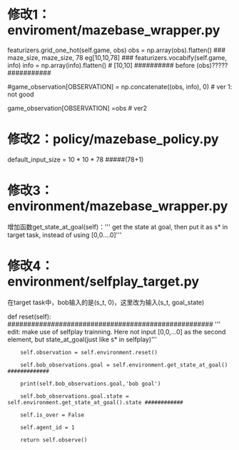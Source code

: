 # 修改1：enviroment/mazebase_wrapper.py

featurizers.grid_one_hot(self.game, obs)
obs = np.array(obs).flatten()  ### maze_size, maze_size, 78  eg[10,10,78] ###
featurizers.vocabify(self.game, info)
info = np.array(info).flatten()  #  [10,10] ########## before (obs)?????   ###########
                
#game_observation[OBSERVATION] = np.concatenate((obs, info), 0)  # ver 1: not good

game_observation[OBSERVATION] =obs   # ver2 

# 修改2：policy/mazebase_policy.py
default_input_size = 10 * 10 * 78   #####(78+1)

# 修改3：environment/mazebase_wrapper.py
增加函数get_state_at_goal(self)：''' get the state at goal, then put it as s* in target task, instead of using [0,0....0]'''
  
# 修改4： environment/selfplay_target.py
在target task中，bob输入的是(s_t, 0)，这里改为输入(s_t, goal_state)  

 def reset(self):
        ####################################################
        ''' edit: make use of selfplay trainning. Here not input [0,0,...0] as the second element, but state_at_goal(just like s* in selfplay)'''
        
        self.observation = self.environment.reset()
        
        self.bob_observations.goal = self.environment.get_state_at_goal()  #############
        
        print(self.bob_observations.goal,'bob goal')
        
        self.bob_observations.goal.state = self.environment.get_state_at_goal().state ############
        
        self.is_over = False
        
        self.agent_id = 1
        
        return self.observe()
